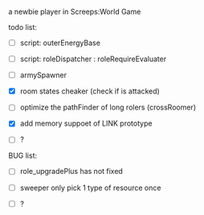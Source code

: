 a newbie player in Screeps:World Game

todo list:

- [ ] script: outerEnergyBase

- [ ] script: roleDispatcher : roleRequireEvaluater

- [ ] armySpawner

- [x] room states cheaker (check if is attacked)

- [ ] optimize the pathFinder of long rolers (crossRoomer)

- [x] add memory suppoet of LINK prototype 



- [ ] ?

BUG list:

- [ ] role_upgradePlus has not fixed

- [ ] sweeper only pick 1 type of resource once

- [ ] ?